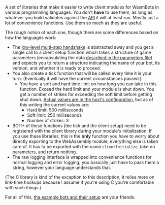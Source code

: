 A set of libraries that make it easier to write client modules for WasmBots in various programming languages. You don't **have** to use them; as long as whatever you build validates against the [API](../engine/rsc/data/guestAPI.json) it will at least _run_. Mostly just a lot of convenience functions. Use them so much as they are useful.

The rough notion of each one, though there are some differences based on how the languages work:
* The [low-level multi-step handshake](../docs/interface.md#handshake) is abstracted away and you get a single call to a client setup function which takes a structure of game parameters (encapsulating the data [described in the parameters file](../engine/src/data/gameParameters.json)) and expects you to return a structure indicating the name of your bot, its version, and whether it is ready to proceed. 
* You also create a tick function that will be called every time it is your turn. (Eventually it will have the current circumstances passed.)
  * You have a soft and hard time limit on how long you can take in this function. Exceed the hard limit and your module is shut down. You get a number of strikes for exceeding the soft limit before getting shut down. [Actual values are in the host's configuration](../engine/src/core/config.ts), but as of this writing the current values are:
    * Hard limit: 500 milliseconds
    * Soft limit: 250 milliseconds
    * Number of strikes: 3
* BOTH of these functions (the tick and the client setup) need to be registered with the client library during your module's initialization. If you use these libraries, this is the **only** function you have to worry about directly exporting to the WebAssembly module; everything else is taken care of. It has to be exported with the name `clientInitialize`, take no parameters, and return nothing. 
* The raw logging interface is wrapped into convenience functions for normal logging and error logging; you basically just have to pass them a string, however your language understands that. 

(The C library is kind of the exception to this description; it relies more on link-time hookups because I assume if you're using C you're comfortable with such things.)

For all of this, [the example bots and their setup](../example_bots_src/) are your friends. 
